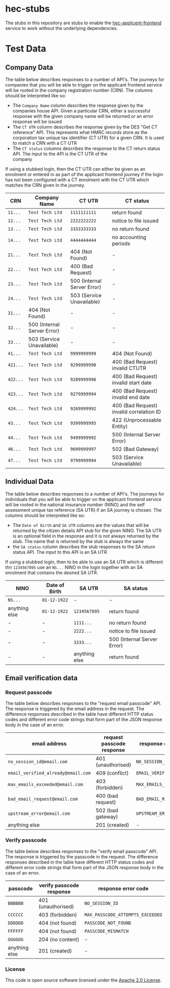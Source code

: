
# hec-stubs

The stubs in this repository are stubs to enable the [hec-applicent-frontend](https://github.com/hmrc/hec-applicant-frontend)
service to work without the underlying dependencies.

# Test Data

## Company Data

The table below describes responses to a number of API's. The journeys for companies that you will be able to trigger on the applicant
frontend service will be rooted in the company registration number (CRN). The columns should be interpreted like so:
- The `Company Name` column describes the response given by the companies house API. Given a particular
  CRN, either a successful response with the given company name will be returned or an error response will be issued
- The `CT UTR` column describes the response given by the DES "Get CT reference" API. This represents what HMRC records
  store as the corporation tax unique tax identifier (CT UTR) for a given CRN. It is used to match a CRN with a CT UTR
- The `CT status` columns describes the response to the CT return status API. The input to the API is the CT UTR of the  
  company
 
If using a stubbed login, then the CT UTR can either be given as an enrolment or entered in as part of the applicant 
frontend journey if the login has not been configured with a CT enrolment with the CT UTR which matches the CRN given 
in the journey.

| CRN      | Company Name                | CT UTR                      | CT status                                |
| -------- |-----------------------------| --------------------------- | ---------------------------------------- |
| `11...`  | `Test Tech Ltd`             | `1111111111`                | return found                             |
| `12...`  | `Test Tech Ltd`             | `2222222222`                | notice to file issued                    |
| `13...`  | `Test Tech Ltd`             | `3333333333`                | no return found                          |
| `14...`  | `Test Tech Ltd`             | `4444444444`                | no accounting periods                    |
| `21...`  | `Test Tech Ltd`             | 404 (Not Found)             | -                                        |
| `22...`  | `Test Tech Ltd`             | 400 (Bad Request)           | -                                        |
| `23...`  | `Test Tech Ltd`             | 500 (Internal Server Error) | -                                        |
| `24...`  | `Test Tech Ltd`             | 503 (Service Unavailable)   | -                                        |
| `31...`  | 404 (Not Found)             | -                           | -                                        |
| `32...`  | 500 (Internal Server Error) | -                           | -                                        |
| `33...`  | 503 (Service Unavailable)   | -                           | -                                        |
| `41...`  | `Test Tech Ltd`             | `9999999999`                | 404 (Not Found)                          |
| `421...` | `Test Tech Ltd`             | `9299999998`                | 400 (Bad Request) invalid CTUTR          |
| `422...` | `Test Tech Ltd`             | `9289999996`                | 400 (Bad Request) invalid start date     |
| `423...` | `Test Tech Ltd`             | `9279999994`                | 400 (Bad Request) invalid end date       |
| `424...` | `Test Tech Ltd`             | `9269999992`                | 400 (Bad Request) invalid correlation ID |
| `43...`  | `Test Tech Ltd`             | `9399999995`                | 422 (Unprocessable Entity)               |
| `44...`  | `Test Tech Ltd`             | `9499999992`                | 500 (Internal Server Error)              |
| `46...`  | `Test Tech Ltd`             | `9699999997`                | 502 (Bad Gateway)                        |
| `47...`  | `Test Tech Ltd`             | `9799999994`                | 503 (Service Unavailable)                |

## Individual Data

The table below describes responses to a number of API's. The journeys for individuals that you will be able to trigger on the applicant
frontend service will be rooted in the national insurance number (NINO) and the self assessment unique tax reference 
(SA UTR) if an SA journey is chosen. The columns should be interpreted like so:
- The `Date of Birth` and `SA UTR` columns are the values that will be returned by the citizen details API stub for the
  given NINO. The SA UTR is an optional field in the response and it is not always returned by the stub. The name that is
  returned by the stub is always the same
- the `SA status` column describes the stub responses to the SA return status API. The input to this API is an SA UTR 

If using a stubbed login, then to be able to use an SA UTR which is different thn `1234567895` use an `NS...` NINO in the 
login together with an SA enrolment that contains the desired SA UTR. 


| NINO          | Date of Birth | SA UTR        | SA status                   |
| ------------- | ------------- |---------------| --------------------------- |
| `NS...`       | `01-12-1922`  | -             |  -                          |
| anything else | `01-12-1922`  | `1234567895`  | return found                |
| -             | -             | `1111...`     | no return found             |
| -             | -             | `2222...`     | notice to file issued       |
| -             | -             | `3333...`     | 500 (Internal Server Error) |
| -             | -             | anything else | return found                |

## Email verification data

### Request passcode

The table below describes responses to the "request email passcode" API. The response is triggered by the email address in
the request. The difference responses described in the table have different HTTP status codes and different error code 
strings that form part of the JSON response body in the case of an error.

| email address                      | request passcode response | response error code       | 
| ---------------------------------- | ------------------------- | ------------------------- |
| `no_session_id@email.com`          | 401 (unauthorised)        | `NO_SESSION_ID`           |
| `email_verified_already@email.com` | 409 (conflict)            | `EMAIL_VERIFIED_ALREADY`  |
| `max_emails_exceeded@email.com`    | 403 (forbidden)           | `MAX_EMAILS_EXCEEDED`     |
| `bad_email_request@email.com`      | 400 (bad request)         | `BAD_EMAIL_REQUEST`       |
| `upstream_error@email.com`         | 502 (bad gateway)         | `UPSTREAM_ERROR`          |
| anything else                      | 201 (created)             | -                         |

### Verify passcode

The table below describes responses to the "verify email passcode" API. The response is triggered by the passcode in
the request. The difference responses described in the table have different HTTP status codes and different error code
strings that form part of the JSON response body in the case of an error.

| passcode      | verify passcode response | response error code              |
| ------------- | ------------------------ | -------------------------------- |
| `BBBBBB`      | 401 (unauthorised)       | `NO_SESSION_ID`                  | 
| `CCCCCC`      | 403 (forbidden)          | `MAX_PASSCODE_ATTEMPTS_EXCEEDED` |
| `DDDDDD`      | 404 (not found)          | `PASSCODE_NOT_FOUND`             |
| `FFFFFF`      | 404 (not found)          | `PASSCODE_MISMATCH`              | 
| `GGGGGG`      | 204 (no content)         | -                                |
| anything else | 201 (created)            | -                                |


### License

This code is open source software licensed under the [Apache 2.0 License]("http://www.apache.org/licenses/LICENSE-2.0.html").
